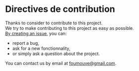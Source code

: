 # Directives de contribution
Thanks to consider to contribute to this project. \
We try to make contributing to this project as easy as possible. \
[By creating  an issue](https://github.com/foumouve/.github/issues/new/choose), you can:
- report a bug,
- ask for a new fonctionnality,
- or  simply ask a question about the project.

You can contact us by email at [foumouve@gmail.com](mailto:foumouve@gmail.com[GitHub]). 
